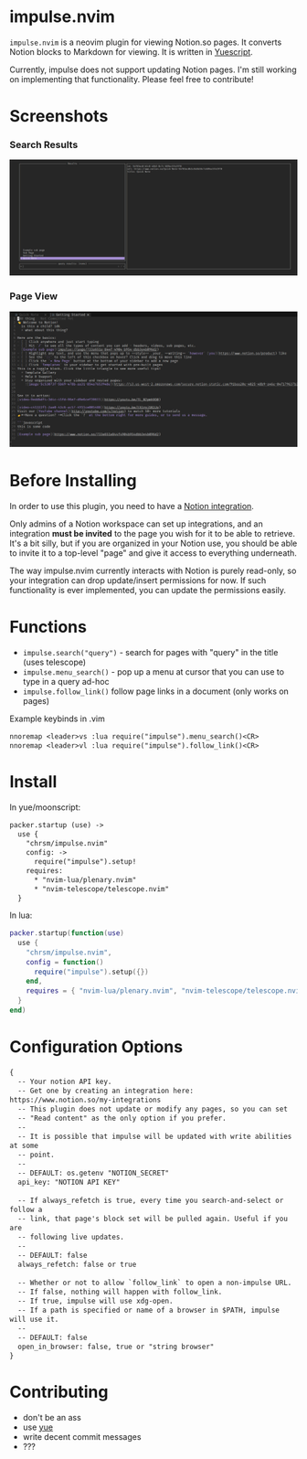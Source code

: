 impulse.nvim
===

`impulse.nvim` is a neovim plugin for viewing Notion.so pages. It converts
Notion blocks to Markdown for viewing. It is written in [Yuescript][1].

Currently, impulse does not support updating Notion pages. I'm still working on
implementing that functionality. Please feel free to contribute!


Screenshots
===


### Search Results

![search](https://raw.githubusercontent.com/chrsm/impulse.nvim/assets/img/impulse-search-results.png)


### Page View

![view](https://raw.githubusercontent.com/chrsm/impulse.nvim/assets/img/impulse-to-markdown.png)


Before Installing
===

In order to use this plugin, you need to have a [Notion integration][2].

Only admins of a Notion workspace can set up integrations, and an integration
**must be invited** to the page you wish for it to be able to retrieve.
It's a bit silly, but if you are organized in your Notion use, you should be
able to invite it to a top-level "page" and give it access to everything
underneath.

The way impulse.nvim currently interacts with Notion is purely read-only, so
your integration can drop update/insert permissions for now. If such
functionality is ever implemented, you can update the permissions easily.


Functions
===

- `impulse.search("query")` - search for pages with "query" in the title (uses telescope)
- `impulse.menu_search()` - pop up a menu at cursor that you can use to type in a query ad-hoc 
- `impulse.follow_link()` follow page links in a document (only works on pages)

Example keybinds in .vim

```
nnoremap <leader>vs :lua require("impulse").menu_search()<CR>
nnoremap <leader>vl :lua require("impulse").follow_link()<CR>
```


Install
===

In yue/moonscript:

```moonscript
packer.startup (use) ->
  use {
    "chrsm/impulse.nvim"
    config: ->
      require("impulse").setup!
    requires:
      * "nvim-lua/plenary.nvim"
      * "nvim-telescope/telescope.nvim"
  }
```

In lua:

```lua
packer.startup(function(use)
  use {
    "chrsm/impulse.nvim",
    config = function()
      require("impulse").setup({})
    end,
    requires = { "nvim-lua/plenary.nvim", "nvim-telescope/telescope.nvim" },
  }
end)
```


Configuration Options
===

```moonscript
{
  -- Your notion API key. 
  -- Get one by creating an integration here: https://www.notion.so/my-integrations
  -- This plugin does not update or modify any pages, so you can set
  -- "Read content" as the only option if you prefer.
  --
  -- It is possible that impulse will be updated with write abilities at some
  -- point.
  --
  -- DEFAULT: os.getenv "NOTION_SECRET"
  api_key: "NOTION API KEY"

  -- If always_refetch is true, every time you search-and-select or follow a
  -- link, that page's block set will be pulled again. Useful if you are
  -- following live updates.
  --
  -- DEFAULT: false
  always_refetch: false or true

  -- Whether or not to allow `follow_link` to open a non-impulse URL.
  -- If false, nothing will happen with follow_link.
  -- If true, impulse will use xdg-open.
  -- If a path is specified or name of a browser in $PATH, impulse will use it.
  --
  -- DEFAULT: false
  open_in_browser: false, true or "string browser"
}
```


Contributing
===

- don't be an ass
- use [yue][1]
- write decent commit messages
- ???


[1]: https://github.com/pigpigyyy/Yuescript
[2]: https://www.notion.so/my-integrations
